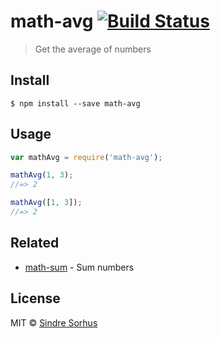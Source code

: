 # math-avg [![Build Status](https://travis-ci.org/sindresorhus/math-avg.svg?branch=master)](https://travis-ci.org/sindresorhus/math-avg)

> Get the average of numbers


## Install

```
$ npm install --save math-avg
```


## Usage

```js
var mathAvg = require('math-avg');

mathAvg(1, 3);
//=> 2

mathAvg([1, 3]);
//=> 2
```


## Related

- [math-sum](https://github.com/sindresorhus/math-sum) - Sum numbers


## License

MIT © [Sindre Sorhus](http://sindresorhus.com)
